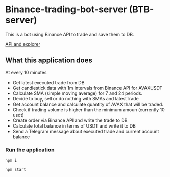 # Binance-trading-bot-server (BTB-server)
This is a bot using Binance API to trade and save them to DB.

[API and explorer](https://binance-trading-bot-server.herokuapp.com/)



## What this application does
At every 10 minutes 
- Get latest executed trade from DB
- Get candlestick data with 1m intervals from Binance API for AVAXUSDT
- Calculate SMA (simple moving average) for 7 and 24 periods.
- Decide to buy, sell or do nothing with SMAs and latestTrade
- Get account balance and calculate quantity of AVAX that will be traded.   
- Check if trading volume is higher than the minimum amoun (currently 10 usdt)
- Create order via Binance API and write the trade to DB
- Calculate total balance in terms of USDT and write it to DB
- Send a Telegram message about executed trade and current account balance

### Run the application
```sh
npm i
```
```
npm start
```
